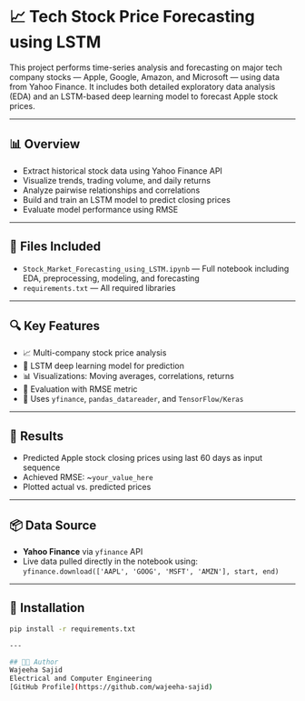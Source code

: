 # 📈 Tech Stock Price Forecasting using LSTM

This project performs time-series analysis and forecasting on major tech company stocks — Apple, Google, Amazon, and Microsoft — using data from Yahoo Finance. It includes both detailed exploratory data analysis (EDA) and an LSTM-based deep learning model to forecast Apple stock prices.

---

## 📊 Overview

- Extract historical stock data using Yahoo Finance API  
- Visualize trends, trading volume, and daily returns  
- Analyze pairwise relationships and correlations  
- Build and train an LSTM model to predict closing prices  
- Evaluate model performance using RMSE

---

## 📁 Files Included

- `Stock_Market_Forecasting_using_LSTM.ipynb` — Full notebook including EDA, preprocessing, modeling, and forecasting  
- `requirements.txt` — All required libraries  


---

## 🔍 Key Features

- 📈 Multi-company stock price analysis  
- 🧠 LSTM deep learning model for prediction  
- 📊 Visualizations: Moving averages, correlations, returns  
- 🧪 Evaluation with RMSE metric  
- 🧰 Uses `yfinance`, `pandas_datareader`, and `TensorFlow/Keras`

---

## 🧠 Results

- Predicted Apple stock closing prices using last 60 days as input sequence  
- Achieved RMSE: ~`your_value_here`  
- Plotted actual vs. predicted prices

---

## 📦 Data Source

- **Yahoo Finance** via `yfinance` API  
- Live data pulled directly in the notebook using:  
  `yfinance.download(['AAPL', 'GOOG', 'MSFT', 'AMZN'], start, end)`

---

## 🧰 Installation

```bash
pip install -r requirements.txt

---

## 👩‍💻 Author
Wajeeha Sajid
Electrical and Computer Engineering
[GitHub Profile](https://github.com/wajeeha-sajid)
 

